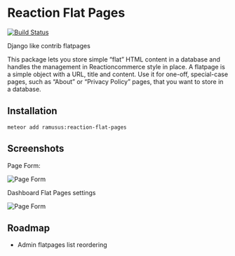 Reaction Flat Pages
===================

[![Build Status](https://travis-ci.org/ramusus/reaction-flat-pages.png?branch=master)](https://travis-ci.org/ramusus/reaction-flat-pages)

Django like contrib flatpages

This package lets you store simple “flat” HTML content in a database and handles the management in Reactioncommerce
style in place. A flatpage is a simple object with a URL, title and content. Use it for one-off, special-case pages,
such as “About” or “Privacy Policy” pages, that you want to store in a database.

Installation
------------

    meteor add ramusus:reaction-flat-pages

Screenshots
-----------

Page Form:

![Page Form](https://s3.amazonaws.com/f.cl.ly/items/41152z4341111Y180A1A/Image%202016-01-13%20at%206.07.56%20PM.png?v=03a9d106)

Dashboard Flat Pages settings 

![Page Form](https://s3.amazonaws.com/f.cl.ly/items/0q1v0n1R2w1B1e1m1L0o/Image%202016-01-13%20at%206.11.27%20PM.png?v=75ddc61d)

Roadmap
-------

* Admin flatpages list reordering
